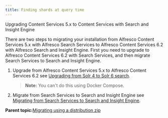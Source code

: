 ```yaml
---
title: Finding shards at query time
---
```

Upgrading Content Services 5.x to Content Services with Search and Insight Engine

There are two steps to migrating your installation from Alfresco Content Services 5.x with Alfresco Search Services to Alfresco Content Services 6.2 with Alfresco Search and Insight Engine. First you need to upgrade to Alfresco Content Services 6.2 with Search Services, and then migrate Search Services to Search and Insight Engine.

1.  Upgrade from Alfresco Content Services 5.x to Alfresco Content Services 6.2 see [Upgrading from Solr 4 to Solr 6 search](https://docs.alfresco.com/search-enterprise/tasks/solr4-solr6-migration.html).

    > **Note:** You can't do this using Docker Compose.

2.  Migrate from Search Services to Search and Insight Engine see [Migrating from Search Services to Search and Insight Engine](upgrade-ss1.1-IE1.0.md).

**Parent topic:**[Migrating using a distribution zip](../concepts/search-insight-engine-upgrading1.md)

